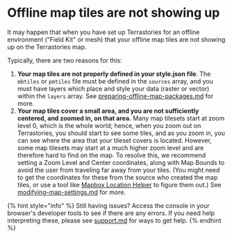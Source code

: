 # Offline map tiles are not showing up

It may happen that when you have set up Terrastories for an offline environment ("Field Kit" or mesh) that your offline map tiles are not showing up on the Terrastories map.

Typically, there are two reasons for this:

1. **Your map tiles are not properly defined in your style.json file**. The `mbtiles` or `pmtiles` file must be defined in the `sources` array, and you must have layers which place and style your data (raster or vector) within the `layers` array. See [preparing-offline-map-packages.md](../../operating-terrastories-offline/preparing-offline-map-packages.md "mention") for more.
2. **Your map tiles cover a small area, and you are not sufficiently centered, and zoomed in, on that area.** Many map tilesets start at zoom level 0, which is the whole world; hence, when you zoom out on Terrastories, you should start to see some tiles, and as you zoom in, you can see where the area that your tileset covers is located. However, some map tilesets may start at a much higher zoom level and are therefore hard to find on the map. To resolve this, we recommend setting a Zoom Level and Center coordinates, along with Map Bounds to avoid the user from traveling far away from your tiles. (You might need to get the coordinates for these from the source who created the map tiles, or use a tool like [Mapbox Location Helper](https://demos.mapbox.com/location-helper/) to figure them out.) See [modifying-map-settings.md](../../using-terrastories/using-the-terrastories-member-dashboard/modifying-map-settings.md "mention") for more.

{% hint style="info" %}
Still having issues? Access the console in your browser's developer tools to see if there are any errors. If you need help interpreting these, please see [support.md](../support.md "mention") for ways to get help.
{% endhint %}
